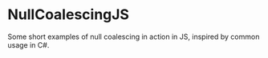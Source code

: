 # NullCoalescingJS
 Some short examples of null coalescing in action in JS, inspired by common usage in C#.
